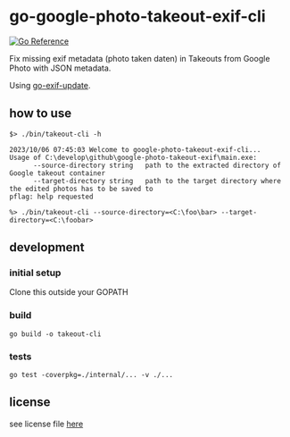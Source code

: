 # go-google-photo-takeout-exif-cli
[![Go Reference](https://pkg.go.dev/badge/github.com/sfomuseum/go-exif-update.svg)](https://pkg.go.dev/github.com/sfomuseum/go-exif-update)

Fix missing exif metadata (photo taken daten) in Takeouts from Google Photo with JSON metadata.

Using [go-exif-update](https://github.com/sfomuseum/go-exif-update).

## how to use

```
$> ./bin/takeout-cli -h

2023/10/06 07:45:03 Welcome to google-photo-takeout-exif-cli...
Usage of C:\develop\github\google-photo-takeout-exif\main.exe:
      --source-directory string   path to the extracted directory of Google takeout container
      --target-directory string   path to the target directory where the edited photos has to be saved to
pflag: help requested
```

```
%> ./bin/takeout-cli --source-directory=<C:\foo\bar> --target-directory=<C:\foobar>
```

## development

### initial setup

Clone this outside your GOPATH

### build

`go build -o takeout-cli`

### tests

`go test -coverpkg=./internal/... -v ./...`

## license

see license file [here](LICENSE)

